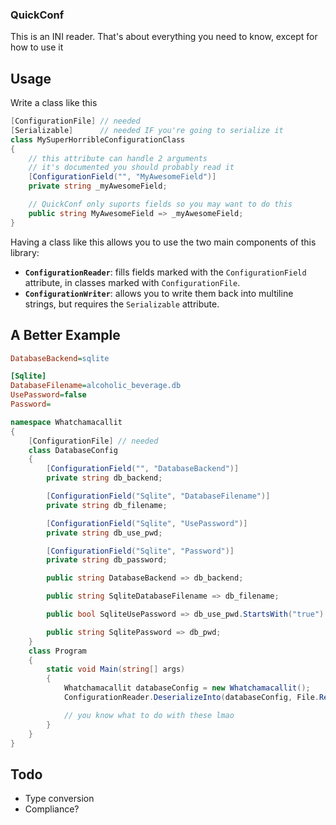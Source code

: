 ### QuickConf

This is an INI reader. That's about everything you need to know, except for how to use it

## Usage

Write a class like this

```c#
[ConfigurationFile]	// needed 
[Serializable]		// needed IF you're going to serialize it
class MySuperHorribleConfigurationClass
{
	// this attribute can handle 2 arguments
	// it's documented you should probably read it
	[ConfigurationField("", "MyAwesomeField")]
	private string _myAwesomeField;

	// QuickConf only suports fields so you may want to do this
	public string MyAwesomeField => _myAwesomeField;
}
```

Having a class like this allows you to use the two main components of this library:
- **`ConfigurationReader`**: fills fields marked with the `ConfigurationField` attribute, in classes marked with `ConfigurationFile`.
- **`ConfigurationWriter`**: allows you to write them back into multiline strings, but requires the `Serializable` attribute.

## A Better Example

```ini
DatabaseBackend=sqlite

[Sqlite]
DatabaseFilename=alcoholic_beverage.db
UsePassword=false
Password=
```

```c#
namespace Whatchamacallit
{
    [ConfigurationFile]	// needed 
    class DatabaseConfig
    {	    
        [ConfigurationField("", "DatabaseBackend")]
        private string db_backend;

        [ConfigurationField("Sqlite", "DatabaseFilename")]
        private string db_filename;

        [ConfigurationField("Sqlite", "UsePassword")]
        private string db_use_pwd;

        [ConfigurationField("Sqlite", "Password")]
        private string db_password;

        public string DatabaseBackend => db_backend;

        public string SqliteDatabaseFilename => db_filename;

        public bool SqliteUsePassword => db_use_pwd.StartsWith("true") ? true : false;

        public string SqlitePassword => db_pwd;
    }
    class Program
    {
        static void Main(string[] args)
        {
            Whatchamacallit databaseConfig = new Whatchamacallit();
            ConfigurationReader.DeserializeInto(databaseConfig, File.ReadAllLines("whatchamacallit.conf"));

            // you know what to do with these lmao            
        }
    }
}
```

## Todo

- Type conversion
- Compliance?